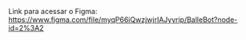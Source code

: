 Link para acessar o Figma: 
https://www.figma.com/file/myqP66iQwzjwjrIAJyyrip/BalleBot?node-id=2%3A2